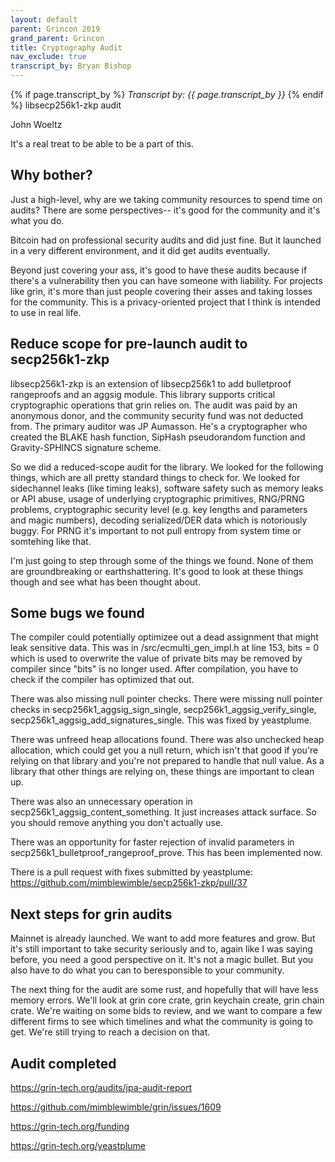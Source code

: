 ```yaml
---
layout: default
parent: Grincon 2019
grand_parent: Grincon
title: Cryptography Audit
nav_exclude: true
transcript_by: Bryan Bishop
---
```


{% if page.transcript_by %} <i>Transcript by:
{{ page.transcript_by }}</i> {% endif %} libsecp256k1-zkp audit

John Woeltz

It's a real treat to be able to be a part of this.

## Why bother?

Just a high-level, why are we taking community resources to spend time
on audits? There are some perspectives-- it's good for the community and
it's what you do.

Bitcoin had on professional security audits and did just fine. But it
launched in a very different environment, and it did get audits
eventually.

Beyond just covering your ass, it's good to have these audits because if
there's a vulnerability then you can have someone with liability. For
projects like grin, it's more than just people covering their asses and
taking losses for the community. This is a privacy-oriented project that
I think is intended to use in real life.

## Reduce scope for pre-launch audit to secp256k1-zkp

libsecp256k1-zkp is an extension of libsecp256k1 to add bulletproof
rangeproofs and an aggsig module. This library supports critical
cryptographic operations that grin relies on. The audit was paid by an
anonymous donor, and the community security fund was not deducted from.
The primary auditor was JP Aumasson. He's a cryptographer who created
the BLAKE hash function, SipHash pseudorandom function and
Gravity-SPHINCS signature scheme.

So we did a reduced-scope audit for the library. We looked for the
following things, which are all pretty standard things to check for. We
looked for sidechannel leaks (like timing leaks), software safety such
as memory leaks or API abuse, usage of underlying cryptographic
primitives, RNG/PRNG problems, cryptographic security level (e.g. key
lengths and parameters and magic numbers), decoding serialized/DER data
which is notoriously buggy. For PRNG it's important to not pull entropy
from system time or somtehing like that.

I'm just going to step through some of the things we found. None of them
are groundbreaking or earthshattering. It's good to look at these things
though and see what has been thought about.

## Some bugs we found

The compiler could potentially optimizee out a dead assignment that
might leak sensitive data. This was in /src/ecmulti_gen_impl.h at line
153, bits = 0 which is used to overwrite the value of private bits may
be removed by compiler since "bits" is no longer used. After
compilation, you have to check if the compiler has optimized that out.

There was also missing null pointer checks. There were missing null
pointer checks in secp256k1_aggsig_sign_single,
secp256k1_aggsig_verify_single, secp256k1_aggsig_add_signatures_single.
This was fixed by yeastplume.

There was unfreed heap allocations found. There was also unchecked heap
allocation, which could get you a null return, which isn't that good if
you're relying on that library and you're not prepared to handle that
null value. As a library that other things are relying on, these things
are important to clean up.

There was also an unnecessary operation in
secp256k1_aggsig_content_something. It just increases attack surface. So
you should remove anything you don't actually use.

There was an opportunity for faster rejection of invalid parameters in
secp256k1_bulletproof_rangeproof_prove. This has been implemented now.

There is a pull request with fixes submitted by yeastplume:
<https://github.com/mimblewimble/secp256k1-zkp/pull/37>

## Next steps for grin audits

Mainnet is already launched. We want to add more features and grow. But
it's still important to take security seriously and to, again like I was
saying before, you need a good perspective on it. It's not a magic
bullet. But you also have to do what you can to beresponsible to your
community.

The next thing for the audit are some rust, and hopefully that will have
less memory errors. We'll look at grin core crate, grin keychain create,
grin chain crate. We're waiting on some bids to review, and we want to
compare a few different firms to see which timelines and what the
community is going to get. We're still trying to reach a decision on
that.

## Audit completed

<https://grin-tech.org/audits/jpa-audit-report>

<https://github.com/mimblewimble/grin/issues/1609>

<https://grin-tech.org/funding>

<https://grin-tech.org/yeastplume>

